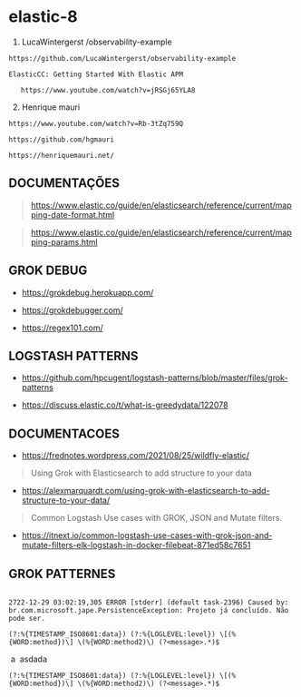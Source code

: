 # elastic-8


1.  LucaWintergerst /observability-example

```https://github.com/LucaWintergerst/observability-example```

```
ElasticCC: Getting Started With Elastic APM
   
   https://www.youtube.com/watch?v=jRSGj65YLA8
```



2. Henrique mauri

```https://www.youtube.com/watch?v=Rb-3tZq759Q```

```https://github.com/hgmauri```

```https://henriquemauri.net/```


## DOCUMENTAÇÕES

> https://www.elastic.co/guide/en/elasticsearch/reference/current/mapping-date-format.html

> https://www.elastic.co/guide/en/elasticsearch/reference/current/mapping-params.html


## GROK DEBUG

* https://grokdebug.herokuapp.com/

* https://grokdebugger.com/

* https://regex101.com/

## LOGSTASH PATTERNS

* https://github.com/hpcugent/logstash-patterns/blob/master/files/grok-patterns

* https://discuss.elastic.co/t/what-is-greedydata/122078

## DOCUMENTACOES

* https://frednotes.wordpress.com/2021/08/25/wildfly-elastic/

> Using Grok with Elasticsearch to add structure to your data

* https://alexmarquardt.com/using-grok-with-elasticsearch-to-add-structure-to-your-data/

> Common Logstash Use cases with GROK, JSON and Mutate filters.
* https://itnext.io/common-logstash-use-cases-with-grok-json-and-mutate-filters-elk-logstash-in-docker-filebeat-871ed58c7651


## GROK PATTERNES

``` Grok Pattern

2722-12-29 03:02:19,305 ERROR [stderr] (default task-2396) Caused by: br.com.microsoft.jape.PersistenceException: Projeto já concluído. Não pode ser.

(?:%{TIMESTAMP_ISO8601:data}) (?:%{LOGLEVEL:level}) \[(%{WORD:method})\] \(%{WORD:method2)\) (?<message>.*)$

```
 a  asdada

```
(?:%{TIMESTAMP_ISO8601:data}) (?:%{LOGLEVEL:level}) \[(%{WORD:method})\] \(%{WORD:method2)\) (?<message>.*)$
```
